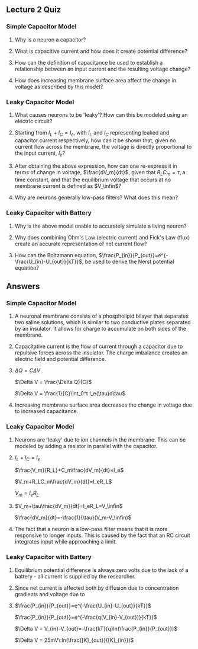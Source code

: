 ## Lecture 2 Quiz

### Simple Capacitor Model

1. Why is a neuron a capacitor?
   
2. What is capacitive current and how does it create potential difference?

3. How can the definition of capacitance be used to establish a relationship between an input current and the resulting voltage change? 

4. How does increasing membrane surface area affect the change in voltage as described by this model?

### Leaky Capacitor Model

1. What causes neurons to be 'leaky'? How can this be modeled using an electric circuit?

2. Starting from $I_L+I_C=I_e$, with $I_L$ and $I_C$ representing leaked and capacitor current respectively, how can it be shown that, given no current flow across the membrane, the voltage is directly proportional to the input current, $I_e$?

3. After obtaining the above expression, how can one re-express it in terms of change in voltage, $\frac{dV_m}{dt}$, given that $R_LC_m=\tau$, a time constant, and that the equilibrium voltage that occurs at no membrane current is defined as $V_\infin$?

4. Why are neurons generally low-pass filters? What does this mean?

### Leaky Capacitor with Battery

1. Why is the above model unable to accurately simulate a living neuron?

2. Why does combining Ohm's Law (electric current) and Fick's Law (flux) create an accurate representation of net current flow?

3. How can the Boltzmann equation, $\frac{P_{in}}{P_{out}}=e^{-\frac{U_{in}-U_{out}}{kT}}$, be used to derive the Nerst potential equation?

## Answers

### Simple Capacitor Model

1. A neuronal membrane consists of a phospholipid bilayer that separates two saline solutions, which is similar to two conductive plates separated by an insulator. It allows for charge to accumulate on both sides of the membrane.
   
2. Capacitative current is the flow of current through a capacitor due to repulsive forces across the insulator. The charge imbalance creates an electric field and potential difference.

3. $\Delta Q = C\Delta V$
   
   $\Delta V = \frac{\Delta Q}{C}$

   $\Delta V = \frac{1}{C}\int_0^t I_e(\tau)d\tau$

4. Increasing membrane surface area decreases the change in voltage due to increased capacitance.

### Leaky Capacitor Model

1. Neurons are 'leaky' due to ion channels in the membrane. This can be modeled by adding a resistor in parallel with the capacitor.

2. $I_L+I_C=I_e$
   
   $\frac{V_m}{R_L}+C_m\frac{dV_m}{dt}=I_e$

   $V_m+R_LC_m\frac{dV_m}{dt}=I_eR_L$

   $V_m=I_eR_L$

3. $V_m+\tau\frac{dV_m}{dt}=I_eR_L=V_\infin$
   
   $\frac{dV_m}{dt}=-\frac{1}{\tau}(V_m-V_\infin)$

4. The fact that a neuron is a low-pass filter means that it is more responsive to longer inputs. This is caused by the fact that an RC circuit integrates input while approaching a limit.

### Leaky Capacitor with Battery

1. Equilibrium potential difference is always zero volts due to the lack of a battery - all current is supplied by the researcher.

2. Since net current is affected both by diffusion due to concentration gradients and voltage due to 

3. $\frac{P_{in}}{P_{out}}=e^{-\frac{U_{in}-U_{out}}{kT}}$
   
   $\frac{P_{in}}{P_{out}}=e^{-\frac{q(V_{in}-V_{out})}{kT}}$

   $\Delta V = V_{in}-V_{out}=-\frac{kT}{q}ln(\frac{P_{in}}{P_{out}})$

   $\Delta V = 25mV\:ln(\frac{[K]_{out}}{[K]_{in}})$
